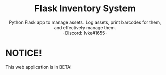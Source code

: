 <p align="center">
  <h1 align="center">Flask Inventory System</h1>

  <p align="center">
    Python Flask app to manage assets. Log assets, print barcodes for them, and effectively manage them.
    <br>
    · Discord: lvke#1655 ·
  </p>
</p>

# NOTICE!
This web application is in BETA!

